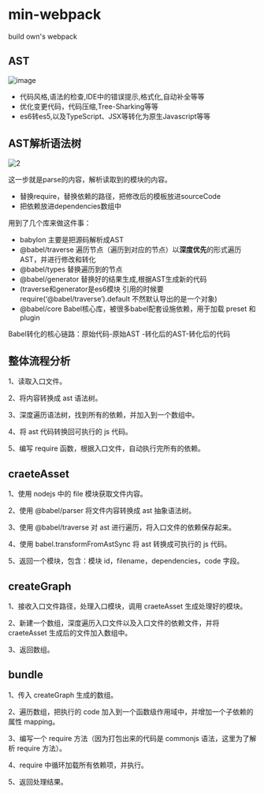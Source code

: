 # min-webpack
build own's webpack

## AST

![image](https://user-images.githubusercontent.com/16753554/70860867-fae7b780-1f61-11ea-9f0c-0fb4d12c3c44.png)

- 代码风格,语法的检查,IDE中的错误提示,格式化,自动补全等等
- 优化变更代码，代码压缩,Tree-Sharking等等
- es6转es5,以及TypeScript、JSX等转化为原生Javascript等等

## AST解析语法树

![2](https://user-images.githubusercontent.com/16753554/70860748-9546fb80-1f60-11ea-861c-d12267ee2208.png)

这一步就是parse的内容，解析读取到的模块的内容。

- 替换require，替换依赖的路径，把修改后的模板放进sourceCode
- 把依赖放进dependencies数组中

用到了几个库来做这件事：

- babylon 主要是把源码解析成AST
- @babel/traverse 遍历节点（遍历到对应的节点）以**深度优先**的形式遍历AST，并进行修改和转化
- @babel/types 替换遍历到的节点
- @babel/generator 替换好的结果生成,根据AST生成新的代码
- (traverse和generator是es6模块 引用的时候要require(‘@babel/traverse’).default 不然默认导出的是一个对象)
- @babel/core Babel核心库，被很多babel配套设施依赖，用于加载 preset 和 plugin

Babel转化的核心链路：原始代码-原始AST -转化后的AST-转化后的代码



## 整体流程分析

1、读取入口文件。

2、将内容转换成 ast 语法树。

3、深度遍历语法树，找到所有的依赖，并加入到一个数组中。

4、将 ast 代码转换回可执行的 js 代码。

5、编写 require 函数，根据入口文件，自动执行完所有的依赖。

## craeteAsset

1、使用 nodejs 中的 file 模块获取文件内容。

2、使用 @babel/parser 将文件内容转换成 ast 抽象语法树。

3、使用 @babel/traverse 对 ast 进行遍历，将入口文件的依赖保存起来。

4、使用 babel.transformFromAstSync 将 ast 转换成可执行的 js 代码。

5、返回一个模块，包含：模块 id，filename，dependencies，code 字段。

## createGraph

1、接收入口文件路径，处理入口模块，调用 craeteAsset 生成处理好的模块。

2、新建一个数组，深度遍历入口文件以及入口文件的依赖文件，并将 craeteAsset 生成后的文件加入数组中。

3、返回数组。

## bundle

1、传入 createGraph 生成的数组。

2、遍历数组，把执行的 code 加入到一个函数级作用域中，并增加一个子依赖的属性 mapping。

3、编写一个 require 方法（因为打包出来的代码是 commonjs 语法，这里为了解析 require 方法）。

4、require 中循环加载所有依赖项，并执行。

5、返回处理结果。